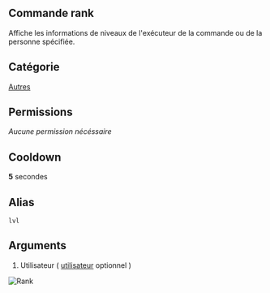 ## Commande rank
Affiche les informations de niveaux de l'exécuteur de la commande ou de la personne spécifiée.

## Catégorie
[Autres](../categories/misc.md)

## Permissions
*Aucune permission nécéssaire*

## Cooldown
**5** secondes

## Alias
`lvl`

## Arguments
1. Utilisateur ( [utilisateur](../others/user.md) optionnel )

![Rank](https://media.discordapp.net/attachments/976356791451529236/979376015837102190/unknown.png)